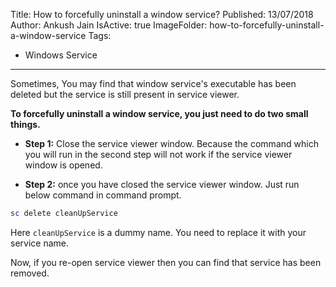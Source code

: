 Title: How to forcefully uninstall a window service?
Published: 13/07/2018
Author: Ankush Jain
IsActive: true
ImageFolder: how-to-forcefully-uninstall-a-window-service
Tags:
  - Windows Service
---
Sometimes, You may find that window service's executable has been deleted but the service is still present in service viewer.

**To forcefully uninstall a window service, you just need to do two small things.**

- **Step 1:** Close the service viewer window. Because the command which you will run in the second step will not work if the service viewer window is opened.

- **Step 2:** once you have closed the service viewer window. Just run below command in command prompt.  

```powershell
sc delete cleanUpService
```
Here `cleanUpService` is a dummy name. You need to replace it with your service name.

Now, if you re-open service viewer then you can find that service has been removed.

                
